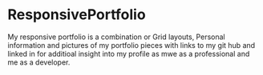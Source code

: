 # ResponsivePortfolio

My responsive portfolio is a combination or Grid layouts,
Personal information and pictures of my portfolio pieces with links to my git hub and linked in for additioal insight into my profile as mwe as a professional and me as a developer. 